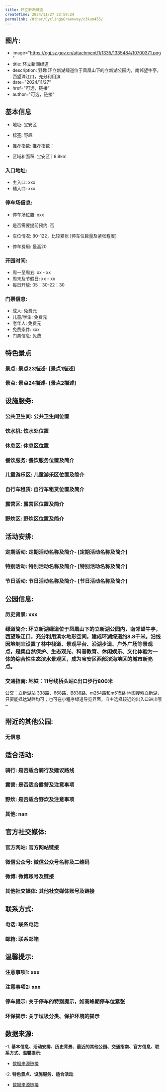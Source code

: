 ```yaml
---
title: 环立新湖绿道
createTime: 2024/11/27 23:59:24
permalink: /Other/Cycling&Greenway/c3kum455/
---
```

## 图片:
- image="https://cgj.sz.gov.cn/attachment/1/1335/1335484/10700371.png"
- title: 环立新湖绿道
- description: 野趣 环立新湖绿道位于凤凰山下的立新湖公园内，南邻望牛亭，西望珠江口，充分利用滨
- date="2024/11/27"
- href="可选，链接"
- author="可选，链接"
## 基本信息

- 地址: 宝安区

- 标签: 野趣

- 推荐指数: 推荐指数：

- 区域和面积: 宝安区 | 8.8km

### 入口地址:
- 主入口: xxx
- 辅入口: xxx
### 停车场信息:
- 停车场位置: xxx

- 是否需要提前预约: 否

- 车位情况: 80-122，比较紧张 [停车位数量及紧张程度]

- 停车费用: 最高20

### 开园时间:
- 周一至周五: xx - xx
- 周末及节假日: xx - xx
- 每日开放: 05：30-22：30

### 门票信息:
- 成人: 免费元
- 儿童/学生: 免费元
- 老年人: 免费元
- 免费条件: xxx
- 门票信息: 免费
## 特色景点
### 景点: 景点23描述- [景点1描述]
### 景点: 景点24描述- [景点2描述]
## 设施服务:
### 公共卫生间: 公共卫生间位置
### 饮水机: 饮水处位置
### 休息区: 休息区位置
### 餐饮服务: 餐饮服务位置及简介
### 儿童游乐区: 儿童游乐区位置及简介
### 自行车租赁: 自行车租赁位置及简介
### 露营区: 露营区位置及简介
### 野炊区: 野炊区位置及简介

## 活动安排:
### 定期活动: 定期活动名称及简介- [定期活动名称及简介]
### 特别活动: 特别活动名称及简介- [特别活动名称及简介]
### 节日活动: 节日活动名称及简介- [节日活动名称及简介]
## 公园信息:
### 历史背景: xxx
### 绿道简介: 环立新湖绿道位于凤凰山下的立新湖公园内，南邻望牛亭，西望珠江口，充分利用滨水地形空间，建成环湖绿道约8.8千米。沿线因地制宜设置了林中栈道、景观平台、沿湖步道、户外广场等景观点，是集自然保护、生态观光、科普教育、休闲娱乐、文化体验为一体的综合性生态滨水景观区，成为宝安区西部滨海地区的城市新亮点。
### 交通指南: 地铁：11号线桥头站C出口步行800米
公交：立新湖站
338路、668路、B838路、m254路和m515路
地图搜索立新湖，只要能抵达湖畔均可；也可在小程序绿道导览界面，自主选择较近的出入口进出哦~

## 附近的其他公园:
### 无信息

## 适合活动:
### 骑行: 是否适合骑行及建议路线
### 露营: 是否适合露营及注意事项
### 野炊: 是否适合野炊及注意事项
### 其他: nan

## 官方社交媒体:
### 官方网站: 官方网站链接
### 微信公众号: 微信公众号名称及二维码
### 微博: 微博账号及链接
### 其他社交媒体: 其他社交媒体账号及链接

## 联系方式:
### 电话: 联系电话
### 邮箱: 联系邮箱

## 温馨提示:
### 注意事项1: xxx
### 注意事项2: xxx
### 停车提示: 关于停车的特别提示，如高峰期停车位紧张
### 环保提示: 关于垃圾分类、保护环境的提示

## 数据来源:
-1. **基本信息、活动安排、历史背景、最近的其他公园、交通指南、官方信息、联系方式、温馨提示**:
- [数据来源链接](https://cgj.sz.gov.cn/xsmh/gysz/szld/content/post_10700371.html)

-2. **特色景点、设施服务、适合活动**:
- [数据来源链接](https://cgj.sz.gov.cn/xsmh/gysz/szld/content/post_10700371.html)

